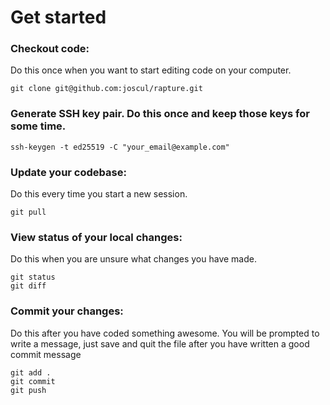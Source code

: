 # Get started

### Checkout code:
Do this once when you want to start editing code on your computer.
```
git clone git@github.com:joscul/rapture.git
```

### Generate SSH key pair. Do this once and keep those keys for some time.
```
ssh-keygen -t ed25519 -C "your_email@example.com"
```

### Update your codebase:
Do this every time you start a new session.
```
git pull
```

### View status of your local changes:
Do this when you are unsure what changes you have made.
```
git status
git diff
```

### Commit your changes:
Do this after you have coded something awesome. You will be prompted to write a message, just save and quit the file after you have written a good commit message
```
git add .
git commit
git push
```
